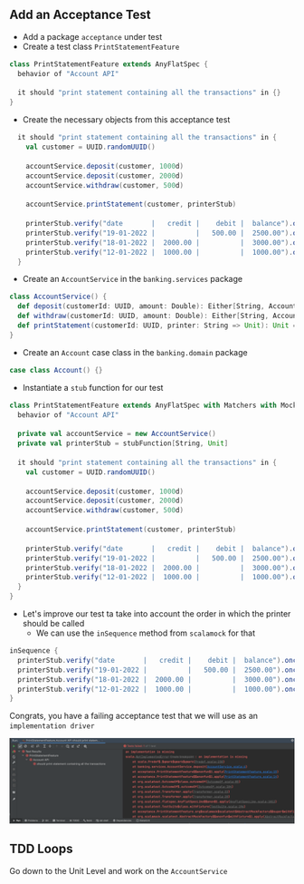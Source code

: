 ## Add an Acceptance Test
- Add a package `acceptance` under test
- Create a test class `PrintStatementFeature`

```scala
class PrintStatementFeature extends AnyFlatSpec {
  behavior of "Account API"

  it should "print statement containing all the transactions" in {}
}
```

- Create the necessary objects from this acceptance test

```scala
  it should "print statement containing all the transactions" in {
    val customer = UUID.randomUUID()
    
    accountService.deposit(customer, 1000d)
    accountService.deposit(customer, 2000d)
    accountService.withdraw(customer, 500d)

    accountService.printStatement(customer, printerStub)

    printerStub.verify("date       |   credit |    debit |  balance").once()
    printerStub.verify("19-01-2022 |          |   500.00 |  2500.00").once()
    printerStub.verify("18-01-2022 |  2000.00 |          |  3000.00").once()
    printerStub.verify("12-01-2022 |  1000.00 |          |  1000.00").once()
  }
```

- Create an `AccountService` in the `banking.services` package

```scala
class AccountService() {
  def deposit(customerId: UUID, amount: Double): Either[String, Account] = ???
  def withdraw(customerId: UUID, amount: Double): Either[String, Account] = ???
  def printStatement(customerId: UUID, printer: String => Unit): Unit = ???
}
```

- Create an `Account` case class in the `banking.domain` package

```scala
case class Account() {}
```

- Instantiate a `stub` function for our test

```scala
class PrintStatementFeature extends AnyFlatSpec with Matchers with MockFactory {
  behavior of "Account API"

  private val accountService = new AccountService()
  private val printerStub = stubFunction[String, Unit]

  it should "print statement containing all the transactions" in {
    val customer = UUID.randomUUID()
    
    accountService.deposit(customer, 1000d)
    accountService.deposit(customer, 2000d)
    accountService.withdraw(customer, 500d)

    accountService.printStatement(customer, printerStub)

    printerStub.verify("date       |   credit |    debit |  balance").once()
    printerStub.verify("19-01-2022 |          |   500.00 |  2500.00").once()
    printerStub.verify("18-01-2022 |  2000.00 |          |  3000.00").once()
    printerStub.verify("12-01-2022 |  1000.00 |          |  1000.00").once()
  }
}
```

- Let's improve our test ta take into account the order in which the printer should be called
    - We can use the `inSequence` method from `scalamock` for that
```scala
inSequence {
  printerStub.verify("date       |   credit |    debit |  balance").once()
  printerStub.verify("19-01-2022 |          |   500.00 |  2500.00").once()
  printerStub.verify("18-01-2022 |  2000.00 |          |  3000.00").once()
  printerStub.verify("12-01-2022 |  1000.00 |          |  1000.00").once()
}
```

Congrats, you have a failing acceptance test that we will use as an `implementation driver`

![Failing Acceptance Test](img/failing-acceptance-test.png)

## TDD Loops
Go down to the Unit Level and work on the `AccountService`
